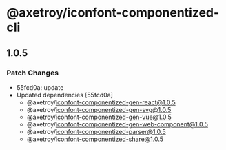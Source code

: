 # @axetroy/iconfont-componentized-cli

## 1.0.5

### Patch Changes

-   55fcd0a: update
-   Updated dependencies [55fcd0a]
    -   @axetroy/iconfont-componentized-gen-react@1.0.5
    -   @axetroy/iconfont-componentized-gen-svg@1.0.5
    -   @axetroy/iconfont-componentized-gen-vue@1.0.5
    -   @axetroy/iconfont-componentized-gen-web-component@1.0.5
    -   @axetroy/iconfont-componentized-parser@1.0.5
    -   @axetroy/iconfont-componentized-share@1.0.5
